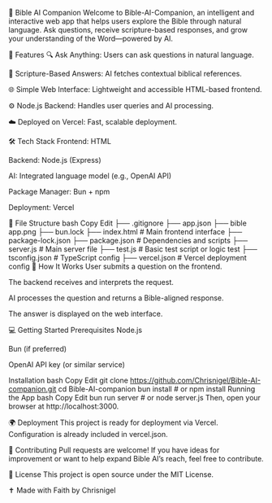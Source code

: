 📖 Bible AI Companion
Welcome to Bible-AI-Companion, an intelligent and interactive web app that helps users explore the Bible through natural language. Ask questions, receive scripture-based responses, and grow your understanding of the Word—powered by AI.


🚀 Features
🔍 Ask Anything: Users can ask questions in natural language.

📖 Scripture-Based Answers: AI fetches contextual biblical references.

🌐 Simple Web Interface: Lightweight and accessible HTML-based frontend.

⚙️ Node.js Backend: Handles user queries and AI processing.

☁️ Deployed on Vercel: Fast, scalable deployment.

🛠️ Tech Stack
Frontend: HTML

Backend: Node.js (Express)

AI: Integrated language model (e.g., OpenAI API)

Package Manager: Bun + npm

Deployment: Vercel

📁 File Structure
bash
Copy
Edit
├── .gitignore
├── app.json
├── bible app.png
├── bun.lock
├── index.html          # Main frontend interface
├── package-lock.json
├── package.json        # Dependencies and scripts
├── server.js           # Main server file
├── test.js             # Basic test script or logic test
├── tsconfig.json       # TypeScript config
├── vercel.json         # Vercel deployment config
🧠 How It Works
User submits a question on the frontend.

The backend receives and interprets the request.

AI processes the question and returns a Bible-aligned response.

The answer is displayed on the web interface.

💻 Getting Started
Prerequisites
Node.js

Bun (if preferred)

OpenAI API key (or similar service)

Installation
bash
Copy
Edit
git clone https://github.com/Chrisnigel/Bible-AI-companion.git
cd Bible-AI-companion
bun install  # or npm install
Running the App
bash
Copy
Edit
bun run server  # or node server.js
Then, open your browser at http://localhost:3000.

🌍 Deployment
This project is ready for deployment via Vercel. Configuration is already included in vercel.json.

🙏 Contributing
Pull requests are welcome! If you have ideas for improvement or want to help expand Bible AI’s reach, feel free to contribute.

📜 License
This project is open source under the MIT License.

✝️ Made with Faith by Chrisnigel
